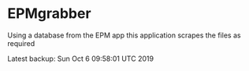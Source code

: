 # EPMgrabber
Using a database from the EPM app this application scrapes the files as required


Latest backup: Sun Oct 6 09:58:01 UTC 2019

